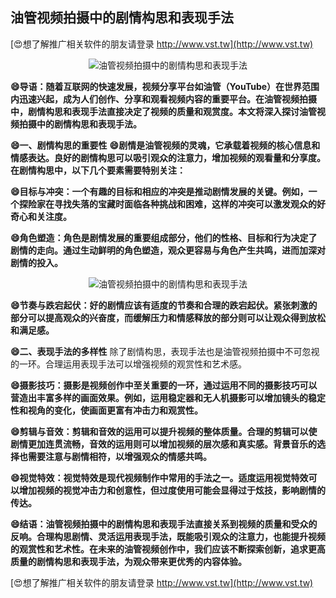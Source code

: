 ## **油管视频拍摄中的剧情构思和表现手法**

[😍想了解推广相关软件的朋友请登录 http://www.vst.tw](http://www.vst.tw)

 <center><img src="https://vst.tw/MP4/tuiguang/png/6.png" alt="油管视频拍摄中的剧情构思和表现手法"></center>

**😄导语：随着互联网的快速发展，视频分享平台如油管（YouTube）在世界范围内迅速兴起，成为人们创作、分享和观看视频内容的重要平台。在油管视频拍摄中，剧情构思和表现手法直接决定了视频的质量和观赏度。本文将深入探讨油管视频拍摄中的剧情构思和表现手法。**

**😄一、剧情构思的重要性**
**😄剧情是油管视频的灵魂，它承载着视频的核心信息和情感表达。良好的剧情构思可以吸引观众的注意力，增加视频的观看量和分享度。在剧情构思中，以下几个要素需要特别关注：**

**😄目标与冲突：一个有趣的目标和相应的冲突是推动剧情发展的关键。例如，一个探险家在寻找失落的宝藏时面临各种挑战和困难，这样的冲突可以激发观众的好奇心和关注度。**

**😄角色塑造：角色是剧情发展的重要组成部分，他们的性格、目标和行为决定了剧情的走向。通过生动鲜明的角色塑造，观众更容易与角色产生共鸣，进而加深对剧情的投入。**

 <center><img src="https://vst.tw/MP4/tuiguang/png/5.png" alt="油管视频拍摄中的剧情构思和表现手法"></center>

**😄节奏与跌宕起伏：好的剧情应该有适度的节奏和合理的跌宕起伏。紧张刺激的部分可以提高观众的兴奋度，而缓解压力和情感释放的部分则可以让观众得到放松和满足感。**

**😄二、表现手法的多样性**
除了剧情构思，表现手法也是油管视频拍摄中不可忽视的一环。合理运用表现手法可以增强视频的观赏性和艺术感。

**😄摄影技巧：摄影是视频创作中至关重要的一环，通过运用不同的摄影技巧可以营造出丰富多样的画面效果。例如，运用稳定器和无人机摄影可以增加镜头的稳定性和视角的变化，使画面更富有冲击力和观赏性。**

**😄剪辑与音效：剪辑和音效的运用可以提升视频的整体质量。合理的剪辑可以使剧情更加连贯流畅，音效的运用则可以增加视频的层次感和真实感。背景音乐的选择也需要注意与剧情相符，以增强观众的情感共鸣。**

**😄视觉特效：视觉特效是现代视频制作中常用的手法之一。适度运用视觉特效可以增加视频的视觉冲击力和创意性，但过度使用可能会显得过于炫技，影响剧情的传达。**

**😄结语：油管视频拍摄中的剧情构思和表现手法直接关系到视频的质量和受众的反响。合理构思剧情、灵活运用表现手法，既能吸引观众的注意力，也能提升视频的观赏性和艺术性。在未来的油管视频创作中，我们应该不断探索创新，追求更高质量的剧情构思和表现手法，为观众带来更优秀的内容体验。**

[😍想了解推广相关软件的朋友请登录 http://www.vst.tw](http://www.vst.tw)



